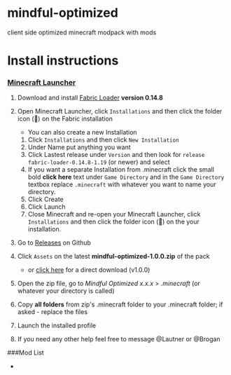 # mindful-optimized
client side optimized minecraft modpack with mods

# Install instructions #

### [Minecraft Launcher](https://www.minecraft.net/en-us/download)

1. Download and install [Fabric Loader](https://fabricmc.net/use/) **version 0.14.8**
2. Open Minecraft Launcher, click `Installations` and then click the folder icon (📂) on the Fabric installation
   * You can also create a new Installation
   1. Click `Installations` and then click `New Installation`
   2. Under Name put anything you want
   3. Click Lastest release under `Version` and then look for `release fabric-loader-0.14.8-1.19` (or newer) and select
   4. If you want a separate Installation from .minecraft click the small bold __**click here**__ text under `Game Directory` and in the `Game Directory` textbox replace       	`.minecraft` with whatever you want to name your directory.   
   5. Click Create
   6. Click Launch
   7. Close Minecraft and re-open your Minecraft Launcher, click `Installations` and then click the folder icon (📂) on the your installation.

3. Go to [Releases](https://github.com/Iautner/mindful-optimized/releases) on Github
4. Click `Assets` on the latest **mindful-optimized-1.0.0.zip** of the pack
   * or [click here](https://OWO) for a direct download (v1.0.0)
5. Open the zip file, go to _Mindful Optimized x.x.x_ > _.minecraft_ (or whatever your directory is called)
6. Copy **all folders** from zip's .minecraft folder to your .minecraft folder; if asked - replace the files
7. Launch the installed profile
8. If you need any other help feel free to message @Lautner or @Brogan

###Mod List

- 
